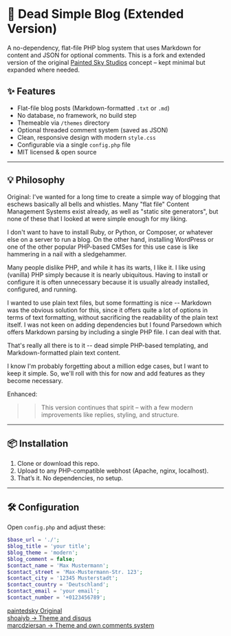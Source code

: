 # 🧱 Dead Simple Blog (Extended Version)

A no-dependency, flat-file PHP blog system that uses Markdown for content and JSON for optional comments. This is a fork and extended version of the original [Painted Sky Studios](https://github.com/paintedsky) concept – kept minimal but expanded where needed.

## ✨ Features

- Flat-file blog posts (Markdown-formatted `.txt` or `.md`)
- No database, no framework, no build step
- Themeable via `/themes` directory
- Optional threaded comment system (saved as JSON)
- Clean, responsive design with modern `style.css`
- Configurable via a single `config.php` file
- MIT licensed & open source

---

## 💡 Philosophy
Original:
I've wanted for a long time to create a simple way of blogging that eschews basically all bells and whistles. Many "flat file" Content Management Systems exist already, as well as "static site generators", but none of these that I looked at were simple enough for my liking.

I don't want to have to install Ruby, or Python, or Composer, or whatever else on a server to run a blog. On the other hand, installing WordPress or one of the other popular PHP-based CMSes for this use case is like hammering in a nail with a sledgehammer.

Many people dislike PHP, and while it has its warts, I like it. I like using (vanilla) PHP simply because it is nearly ubiquitous. Having to install or configure it is often unnecessary because it is usually already installed, configured, and running.

I wanted to use plain text files, but some formatting is nice -- Markdown was the obvious solution for this, since it offers quite a lot of options in terms of text formatting, without sacrificing the readability of the plain text itself. I was not keen on adding dependencies but I found Parsedown which offers Markdown parsing by including a single PHP file. I can deal with that.

That's really all there is to it -- dead simple PHP-based templating, and Markdown-formatted plain text content.

I know I'm probably forgetting about a million edge cases, but I want to keep it simple. So, we'll roll with this for now and add features as they become necessary.

Enhanced:
>> This version continues that spirit – with a few modern improvements like replies, styling, and structure.

---

## 📦 Installation

1. Clone or download this repo.
2. Upload to any PHP-compatible webhost (Apache, nginx, localhost).
3. That’s it. No dependencies, no setup.

---

## 🛠 Configuration

Open `config.php` and adjust these:

```php
$base_url = './';
$blog_title = 'your title';
$blog_theme = 'modern';
$blog_comment = false;
$contact_name = 'Max Mustermann';
$contact_street = 'Max-Mustermann-Str. 123';
$contact_city = '12345 Musterstadt';
$contact_country = 'Deutschland';
$contact_email = 'your email';
$contact_number = '+0123456789';
```
<a href="https://github.com/paintedsky/dead-simple-blog">paintedsky Original</a><br>
<a href="https://github.com/shoaiyb/dead-simple-blog">shoaiyb -> Theme and disqus</a><br>
<a href="https://github.com/marcdziersan/dead-simple-blog">marcdziersan -> Theme and own comments system</a>
